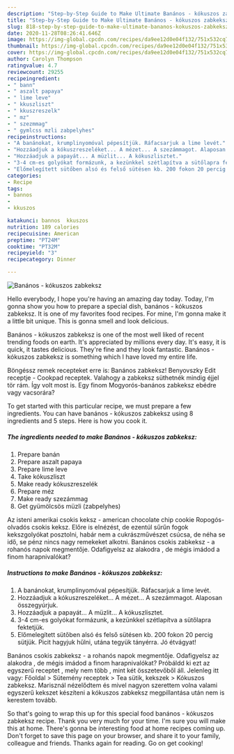 ```yaml
---
description: "Step-by-Step Guide to Make Ultimate Banános - kókuszos zabkeksz"
title: "Step-by-Step Guide to Make Ultimate Banános - kókuszos zabkeksz"
slug: 818-step-by-step-guide-to-make-ultimate-bananos-kokuszos-zabkeksz
date: 2020-11-28T08:26:41.646Z
image: https://img-global.cpcdn.com/recipes/da9ee12d0e04f132/751x532cq70/bananos-kokuszos-zabkeksz-recept-foto.jpg
thumbnail: https://img-global.cpcdn.com/recipes/da9ee12d0e04f132/751x532cq70/bananos-kokuszos-zabkeksz-recept-foto.jpg
cover: https://img-global.cpcdn.com/recipes/da9ee12d0e04f132/751x532cq70/bananos-kokuszos-zabkeksz-recept-foto.jpg
author: Carolyn Thompson
ratingvalue: 4.7
reviewcount: 29255
recipeingredient:
- " bann"
- " aszalt papaya"
- " lime leve"
- " kkuszliszt"
- " kkuszreszelk"
- " mz"
- " szezmmag"
- " gymlcss mzli zabpelyhes"
recipeinstructions:
- "A banánokat, krumplinyomóval pépesítjük. Ráfacsarjuk a lime levét."
- "Hozzáadjuk a kókuszreszeléket... A mézet... A szezámmagot. Alaposan összegyúrjuk."
- "Hozzáadjuk a papayát... A müzlit... A kókuszlisztet."
- "3-4 cm-es golyókat formázunk, a kezünkkel szétlapítva a sütőlapra fektetjük."
- "Előmelegített sütőben alsó és felső sütésen kb. 200 fokon 20 percig sütjük. Picit hagyjuk hűlni, utána tegyük tányérra. Jó étvágyat!"
categories:
- Recipe
tags:
- bannos
- 
- kkuszos

katakunci: bannos  kkuszos 
nutrition: 189 calories
recipecuisine: American
preptime: "PT24M"
cooktime: "PT32M"
recipeyield: "3"
recipecategory: Dinner

---
```



![Banános - kókuszos zabkeksz](https://img-global.cpcdn.com/recipes/da9ee12d0e04f132/751x532cq70/bananos-kokuszos-zabkeksz-recept-foto.jpg)

Hello everybody, I hope you're having an amazing day today. Today, I'm gonna show you how to prepare a special dish, banános - kókuszos zabkeksz. It is one of my favorites food recipes. For mine, I'm gonna make it a little bit unique. This is gonna smell and look delicious.

Banános - kókuszos zabkeksz is one of the most well liked of recent trending foods on earth. It's appreciated by millions every day. It's easy, it is quick, it tastes delicious. They're fine and they look fantastic. Banános - kókuszos zabkeksz is something which I have loved my entire life.

Böngéssz remek recepteket erre is: Banános zabkeksz! Benyovszky Edit receptje - Cookpad receptek. Valahogy a zabkeksz süthetnék mindig éjjel tör rám. Így volt most is. Egy finom Mogyorós-banános zabkeksz ebédre vagy vacsorára?


To get started with this particular recipe, we must prepare a few ingredients. You can have banános - kókuszos zabkeksz using 8 ingredients and 5 steps. Here is how you cook it.

<!--inarticleads1-->

##### The ingredients needed to make Banános - kókuszos zabkeksz:

1. Prepare  banán
1. Prepare  aszalt papaya
1. Prepare  lime leve
1. Take  kókuszliszt
1. Make ready  kókuszreszelék
1. Prepare  méz
1. Make ready  szezámmag
1. Get  gyümölcsös müzli (zabpelyhes)


Az isteni amerikai csokis keksz - american chocolate chip cookie Ropogós-olvadós csokis keksz. Előre is elnézést, de ezentúl sűrűn fogok kekszgolyókat posztolni, habár nem a cukrászművészet csúcsa, de néha se idő, se pénz nincs nagy remekeket alkotni. Banános csokis zabkeksz - a rohanós napok megmentője. Odafigyelsz az alakodra , de mégis imádod a finom harapnivalókat? 

<!--inarticleads2-->

##### Instructions to make Banános - kókuszos zabkeksz:

1. A banánokat, krumplinyomóval pépesítjük. Ráfacsarjuk a lime levét.
1. Hozzáadjuk a kókuszreszeléket... A mézet... A szezámmagot. Alaposan összegyúrjuk.
1. Hozzáadjuk a papayát... A müzlit... A kókuszlisztet.
1. 3-4 cm-es golyókat formázunk, a kezünkkel szétlapítva a sütőlapra fektetjük.
1. Előmelegített sütőben alsó és felső sütésen kb. 200 fokon 20 percig sütjük. Picit hagyjuk hűlni, utána tegyük tányérra. Jó étvágyat!


Banános csokis zabkeksz - a rohanós napok megmentője. Odafigyelsz az alakodra , de mégis imádod a finom harapnivalókat? Próbáldd ki ezt az egyszerű receptet , mely nem több , mint két összetevőből áll. Jelenleg itt vagy: Főoldal &gt; Sütemény receptek &gt; Tea sütik, kekszek &gt; Kókuszos zabkeksz. Marisznál nézelődtem és mivel nagyon szerettem volna valami egyszerű kekszet készíteni a kókuszos zabkeksz megpillantása után nem is kerestem tovább. 

So that's going to wrap this up for this special food banános - kókuszos zabkeksz recipe. Thank you very much for your time. I'm sure you will make this at home. There's gonna be interesting food at home recipes coming up. Don't forget to save this page on your browser, and share it to your family, colleague and friends. Thanks again for reading. Go on get cooking!
